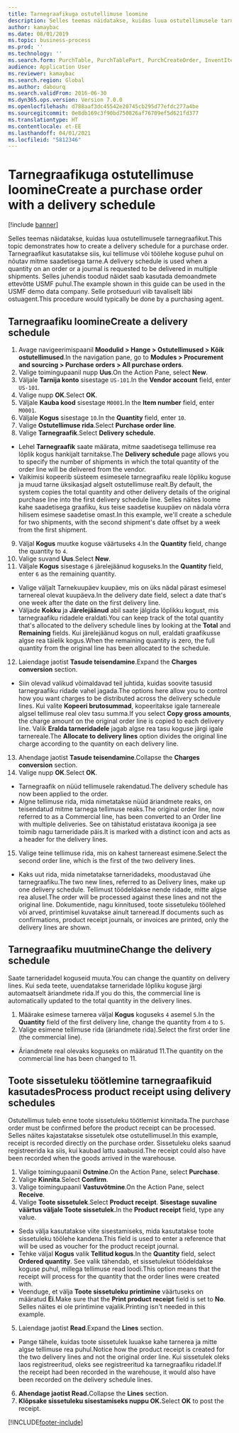 ```yaml
---
title: Tarnegraafikuga ostutellimuse loomine
description: Selles teemas näidatakse, kuidas luua ostutellimusele tarnegraafikut.
author: kamaybac
ms.date: 08/01/2019
ms.topic: business-process
ms.prod: ''
ms.technology: ''
ms.search.form: PurchTable, PurchTablePart, PurchCreateOrder, InventItemIdLookupPurchase, PurchDeliverySchedule, PurchEditLines
audience: Application User
ms.reviewer: kamaybac
ms.search.region: Global
ms.author: dabourq
ms.search.validFrom: 2016-06-30
ms.dyn365.ops.version: Version 7.0.0
ms.openlocfilehash: d788aaf3dc45542e20745cb295d77efdc277a4be
ms.sourcegitcommit: 0e8db169c3f90bd750826af76709ef5d621fd377
ms.translationtype: HT
ms.contentlocale: et-EE
ms.lasthandoff: 04/01/2021
ms.locfileid: "5812346"
---
```

# <a name="create-a-purchase-order-with-a-delivery-schedule"></a><span data-ttu-id="d9ffb-103">Tarnegraafikuga ostutellimuse loomine</span><span class="sxs-lookup"><span data-stu-id="d9ffb-103">Create a purchase order with a delivery schedule</span></span>

[!include [banner](../../includes/banner.md)]

<span data-ttu-id="d9ffb-104">Selles teemas näidatakse, kuidas luua ostutellimusele tarnegraafikut.</span><span class="sxs-lookup"><span data-stu-id="d9ffb-104">This topic demonstrates how to create a delivery schedule for a purchase order.</span></span> <span data-ttu-id="d9ffb-105">Tarnegraafikut kasutatakse siis, kui tellimuse või töölehe koguse puhul on nõutav mitme saadetisega tarne.</span><span class="sxs-lookup"><span data-stu-id="d9ffb-105">A delivery schedule is used when a quantity on an order or a journal is requested to be delivered in multiple shipments.</span></span> <span data-ttu-id="d9ffb-106">Selles juhendis toodud näidet saab kasutada demoandmete ettevõtte USMF puhul.</span><span class="sxs-lookup"><span data-stu-id="d9ffb-106">The example shown in this guide can be used in the USMF demo data company.</span></span> <span data-ttu-id="d9ffb-107">Selle protseduuri viib tavaliselt läbi ostuagent.</span><span class="sxs-lookup"><span data-stu-id="d9ffb-107">This procedure would typically be done by a purchasing agent.</span></span>

## <a name="create-a-delivery-schedule"></a><span data-ttu-id="d9ffb-108">Tarnegraafiku loomine</span><span class="sxs-lookup"><span data-stu-id="d9ffb-108">Create a delivery schedule</span></span>
1. <span data-ttu-id="d9ffb-109">Avage navigeerimispaanil **Moodulid > Hange > Ostutellimused > Kõik ostutellimused**.</span><span class="sxs-lookup"><span data-stu-id="d9ffb-109">In the navigation pane, go to **Modules > Procurement and sourcing > Purchase orders > All purchase orders**.</span></span>
2. <span data-ttu-id="d9ffb-110">Valige toimingupaanil nupp **Uus**.</span><span class="sxs-lookup"><span data-stu-id="d9ffb-110">On the Action Pane, select **New**.</span></span>
3. <span data-ttu-id="d9ffb-111">Väljale **Tarnija konto** sisestage `US-101`.</span><span class="sxs-lookup"><span data-stu-id="d9ffb-111">In the **Vendor account** field, enter `US-101`.</span></span>
4. <span data-ttu-id="d9ffb-112">Valige nupp **OK**.</span><span class="sxs-lookup"><span data-stu-id="d9ffb-112">Select **OK**.</span></span>
5. <span data-ttu-id="d9ffb-113">Väljale **Kauba kood** sisestage `M0001`.</span><span class="sxs-lookup"><span data-stu-id="d9ffb-113">In the **Item number** field, enter `M0001`.</span></span>
6. <span data-ttu-id="d9ffb-114">Väljale **Kogus** sisestage `10`.</span><span class="sxs-lookup"><span data-stu-id="d9ffb-114">In the **Quantity** field, enter `10`.</span></span>
7. <span data-ttu-id="d9ffb-115">Valige **Ostutellimuse rida**.</span><span class="sxs-lookup"><span data-stu-id="d9ffb-115">Select **Purchase order line**.</span></span>
8. <span data-ttu-id="d9ffb-116">Valige **Tarnegraafik**.</span><span class="sxs-lookup"><span data-stu-id="d9ffb-116">Select **Delivery schedule**.</span></span>
- <span data-ttu-id="d9ffb-117">Lehel **Tarnegraafik** saate määrata, mitme saadetisega tellimuse rea lõplik kogus hankijalt tarnitakse.</span><span class="sxs-lookup"><span data-stu-id="d9ffb-117">The **Delivery schedule** page allows you to specify the number of shipments in which the total quantity of the order line will be delivered from the vendor.</span></span>  
- <span data-ttu-id="d9ffb-118">Vaikimisi kopeerib süsteem esimesele tarnegraafiku reale lõpliku koguse ja muud tarne üksikasjad algselt ostutellimuse realt.</span><span class="sxs-lookup"><span data-stu-id="d9ffb-118">By default, the system copies the total quantity and other delivery details of the original purchase line into the first delivery schedule line.</span></span> <span data-ttu-id="d9ffb-119">Selles näites loome kahe saadetisega graafiku, kus teise saadetise kuupäev on nädala võrra hilisem esimese saadetise omast.</span><span class="sxs-lookup"><span data-stu-id="d9ffb-119">In this example, we'll create a schedule for two shipments, with the second shipment's date offset by a week from the first shipment.</span></span>  
9. <span data-ttu-id="d9ffb-120">Väljal **Kogus** muutke koguse väärtuseks `4`.</span><span class="sxs-lookup"><span data-stu-id="d9ffb-120">In the **Quantity** field, change the quantity to `4`.</span></span>
10. <span data-ttu-id="d9ffb-121">Valige suvand **Uus**.</span><span class="sxs-lookup"><span data-stu-id="d9ffb-121">Select **New**.</span></span>
11. <span data-ttu-id="d9ffb-122">Väljale **Kogus** sisestage `6` järelejäänud koguseks.</span><span class="sxs-lookup"><span data-stu-id="d9ffb-122">In the **Quantity** field, enter `6` as the remaining quantity.</span></span>
- <span data-ttu-id="d9ffb-123">Valige väljalt Tarnekuupäev kuupäev, mis on üks nädal pärast esimesel tarnereal olevat kuupäeva.</span><span class="sxs-lookup"><span data-stu-id="d9ffb-123">In the delivery date field, select a date that's one week after the date on the first delivery line.</span></span>  
- <span data-ttu-id="d9ffb-124">Väljade **Kokku** ja **Järelejäänud** abil saate jälgida lõplikku kogust, mis tarnegraafiku ridadele eraldati.</span><span class="sxs-lookup"><span data-stu-id="d9ffb-124">You can keep track of the total quantity that's allocated to the delivery schedule lines by looking at the **Total** and **Remaining** fields.</span></span> <span data-ttu-id="d9ffb-125">Kui järelejäänud kogus on null, eraldati graafikusse algse rea täielik kogus.</span><span class="sxs-lookup"><span data-stu-id="d9ffb-125">When the remaining quantity is zero, the full quantity from the original line has been allocated to the schedule.</span></span>  
12. <span data-ttu-id="d9ffb-126">Laiendage jaotist **Tasude teisendamine**.</span><span class="sxs-lookup"><span data-stu-id="d9ffb-126">Expand the **Charges conversion** section.</span></span>
- <span data-ttu-id="d9ffb-127">Siin olevad valikud võimaldavad teil juhtida, kuidas soovite tasusid tarnegraafiku ridade vahel jagada.</span><span class="sxs-lookup"><span data-stu-id="d9ffb-127">The options here allow you to control how you want charges to be distributed across the delivery schedule lines.</span></span> <span data-ttu-id="d9ffb-128">Kui valite **Kopeeri brutosummad**, kopeeritakse igale tarnereale algsel tellimuse real olev tasu summa.</span><span class="sxs-lookup"><span data-stu-id="d9ffb-128">If you select **Copy gross amounts**, the charge amount on the original order line is copied to each delivery line.</span></span> <span data-ttu-id="d9ffb-129">Valik **Eralda tarneridadele** jagab algse rea tasu koguse järgi igale tarnereale.</span><span class="sxs-lookup"><span data-stu-id="d9ffb-129">The **Allocate to delivery lines** option divides the original line charge according to the quantity on each delivery line.</span></span>  
13. <span data-ttu-id="d9ffb-130">Ahendage jaotist **Tasude teisendamine**.</span><span class="sxs-lookup"><span data-stu-id="d9ffb-130">Collapse the **Charges conversion** section.</span></span>
14. <span data-ttu-id="d9ffb-131">Valige nupp **OK**.</span><span class="sxs-lookup"><span data-stu-id="d9ffb-131">Select **OK**.</span></span>
- <span data-ttu-id="d9ffb-132">Tarnegraafik on nüüd tellimusele rakendatud.</span><span class="sxs-lookup"><span data-stu-id="d9ffb-132">The delivery schedule has now been applied to the order.</span></span>  
- <span data-ttu-id="d9ffb-133">Algne tellimuse rida, mida nimetatakse nüüd äriandmete reaks, on teisendatud mitme tarnega tellimuse reaks.</span><span class="sxs-lookup"><span data-stu-id="d9ffb-133">The original order line, now referred to as a Commercial line, has been converted to an Order line with multiple deliveries.</span></span> <span data-ttu-id="d9ffb-134">See on tähistatud eristatava ikooniga ja see toimib nagu tarneridade päis.</span><span class="sxs-lookup"><span data-stu-id="d9ffb-134">It is marked with a distinct icon and acts as a header for the delivery lines.</span></span>  
15. <span data-ttu-id="d9ffb-135">Valige teine tellimuse rida, mis on kahest tarnereast esimene.</span><span class="sxs-lookup"><span data-stu-id="d9ffb-135">Select the second order line, which is the first of the two delivery lines.</span></span>
- <span data-ttu-id="d9ffb-136">Kaks uut rida, mida nimetatakse tarneridadeks, moodustavad ühe tarnegraafiku.</span><span class="sxs-lookup"><span data-stu-id="d9ffb-136">The two new lines, referred to as Delivery lines, make up one delivery schedule.</span></span> <span data-ttu-id="d9ffb-137">Tellimust töödeldakse nende ridade, mitte algse rea alusel.</span><span class="sxs-lookup"><span data-stu-id="d9ffb-137">The order will be processed against these lines and not the original line.</span></span> <span data-ttu-id="d9ffb-138">Dokumentide, nagu kinnitused, toote sissetuleku töölehed või arved, printimisel kuvatakse ainult tarneread.</span><span class="sxs-lookup"><span data-stu-id="d9ffb-138">If documents such as confirmations, product receipt journals, or invoices are printed, only the delivery lines are shown.</span></span>  

## <a name="change-the-delivery-schedule"></a><span data-ttu-id="d9ffb-139">Tarnegraafiku muutmine</span><span class="sxs-lookup"><span data-stu-id="d9ffb-139">Change the delivery schedule</span></span>
<span data-ttu-id="d9ffb-140">Saate tarneridadel koguseid muuta.</span><span class="sxs-lookup"><span data-stu-id="d9ffb-140">You can change the quantity on delivery lines.</span></span> <span data-ttu-id="d9ffb-141">Kui seda teete, uuendatakse tarneridade lõpliku koguse järgi automaatselt äriandmete rida.</span><span class="sxs-lookup"><span data-stu-id="d9ffb-141">If you do this, the commercial line is automatically updated to the total quantity in the delivery lines.</span></span>  
1. <span data-ttu-id="d9ffb-142">Määrake esimese tarnerea väljal **Kogus** koguseks `4` asemel `5`.</span><span class="sxs-lookup"><span data-stu-id="d9ffb-142">In the **Quantity** field of the first delivery line, change the quantity from `4` to `5`.</span></span>
2. <span data-ttu-id="d9ffb-143">Valige esimene tellimuse rida (äriandmete rida).</span><span class="sxs-lookup"><span data-stu-id="d9ffb-143">Select the first order line (the commercial line).</span></span>  
- <span data-ttu-id="d9ffb-144">Äriandmete real olevaks koguseks on määratud 11.</span><span class="sxs-lookup"><span data-stu-id="d9ffb-144">The quantity on the commercial line has been changed to 11.</span></span>  

## <a name="process-product-receipt-using-delivery-schedules"></a><span data-ttu-id="d9ffb-145">Toote sissetuleku töötlemine tarnegraafikuid kasutades</span><span class="sxs-lookup"><span data-stu-id="d9ffb-145">Process product receipt using delivery schedules</span></span>
<span data-ttu-id="d9ffb-146">Ostutellimus tuleb enne toote sissetuleku töötlemist kinnitada.</span><span class="sxs-lookup"><span data-stu-id="d9ffb-146">The purchase order must be confirmed before the product receipt can be processed.</span></span> <span data-ttu-id="d9ffb-147">Selles näites kajastatakse sissetulek otse ostutellimusel.</span><span class="sxs-lookup"><span data-stu-id="d9ffb-147">In this example, receipt is recorded directly on the purchase order.</span></span> <span data-ttu-id="d9ffb-148">Sissetuleku oleks saanud registreerida ka siis, kui kaubad lattu saabusid.</span><span class="sxs-lookup"><span data-stu-id="d9ffb-148">The receipt could also have been recorded when the goods arrived in the warehouse.</span></span>  
1. <span data-ttu-id="d9ffb-149">Valige toimingupaanil **Ostmine**.</span><span class="sxs-lookup"><span data-stu-id="d9ffb-149">On the Action Pane, select **Purchase**.</span></span>
2. <span data-ttu-id="d9ffb-150">Valige **Kinnita**.</span><span class="sxs-lookup"><span data-stu-id="d9ffb-150">Select **Confirm**.</span></span>
3. <span data-ttu-id="d9ffb-151">Valige toimingupaanil **Vastuvõtmine**.</span><span class="sxs-lookup"><span data-stu-id="d9ffb-151">On the Action Pane, select **Receive**.</span></span>
4. <span data-ttu-id="d9ffb-152">Valige **Toote sissetulek**.</span><span class="sxs-lookup"><span data-stu-id="d9ffb-152">Select **Product receipt**.</span></span> <span data-ttu-id="d9ffb-153">**Sisestage suvaline väärtus väljale Toote sissetulek.**</span><span class="sxs-lookup"><span data-stu-id="d9ffb-153">In the **Product receipt** field, type any value.</span></span>
- <span data-ttu-id="d9ffb-154">Seda välja kasutatakse viite sisestamiseks, mida kasutatakse toote sissetuleku töölehe kandena.</span><span class="sxs-lookup"><span data-stu-id="d9ffb-154">This field is used to enter a reference that will be used as voucher for the product receipt journal.</span></span>  
- <span data-ttu-id="d9ffb-155">Tehke väljal **Kogus** valik **Tellitud kogus**.</span><span class="sxs-lookup"><span data-stu-id="d9ffb-155">In the **Quantity** field, select **Ordered quantity**.</span></span> <span data-ttu-id="d9ffb-156">See valik tähendab, et sissetulekut töödeldakse koguse puhul, millega tellimuse read loodi.</span><span class="sxs-lookup"><span data-stu-id="d9ffb-156">This option means that the receipt will process for the quantity that the order lines were created with.</span></span>  
- <span data-ttu-id="d9ffb-157">Veenduge, et välja **Toote sissetuleku printimine** väärtuseks on määratud **Ei**.</span><span class="sxs-lookup"><span data-stu-id="d9ffb-157">Make sure that the **Print product receipt** field is set to **No**.</span></span> <span data-ttu-id="d9ffb-158">Selles näites ei ole printimine vajalik.</span><span class="sxs-lookup"><span data-stu-id="d9ffb-158">Printing isn't needed in this example.</span></span>  
5. <span data-ttu-id="d9ffb-159">Laiendage jaotist **Read**.</span><span class="sxs-lookup"><span data-stu-id="d9ffb-159">Expand the **Lines** section.</span></span>
- <span data-ttu-id="d9ffb-160">Pange tähele, kuidas toote sissetulek luuakse kahe tarnerea ja mitte algse tellimuse rea puhul.</span><span class="sxs-lookup"><span data-stu-id="d9ffb-160">Notice how the product receipt is created for the two delivery lines and not the original order line.</span></span> <span data-ttu-id="d9ffb-161">Kui sissetulek oleks laos registreeritud, oleks see registreeritud ka tarnegraafiku ridadel.</span><span class="sxs-lookup"><span data-stu-id="d9ffb-161">If the receipt had been recorded in the warehouse, it would also have been recorded on the delivery schedule lines.</span></span>  
6. <span data-ttu-id="d9ffb-162">**Ahendage jaotist Read.**</span><span class="sxs-lookup"><span data-stu-id="d9ffb-162">Collapse the **Lines** section.</span></span>
7. <span data-ttu-id="d9ffb-163">**Klõpsake sissetuleku sisestamiseks nuppu OK.**</span><span class="sxs-lookup"><span data-stu-id="d9ffb-163">Select **OK** to post the receipt.</span></span>



[!INCLUDE[footer-include](../../../includes/footer-banner.md)]